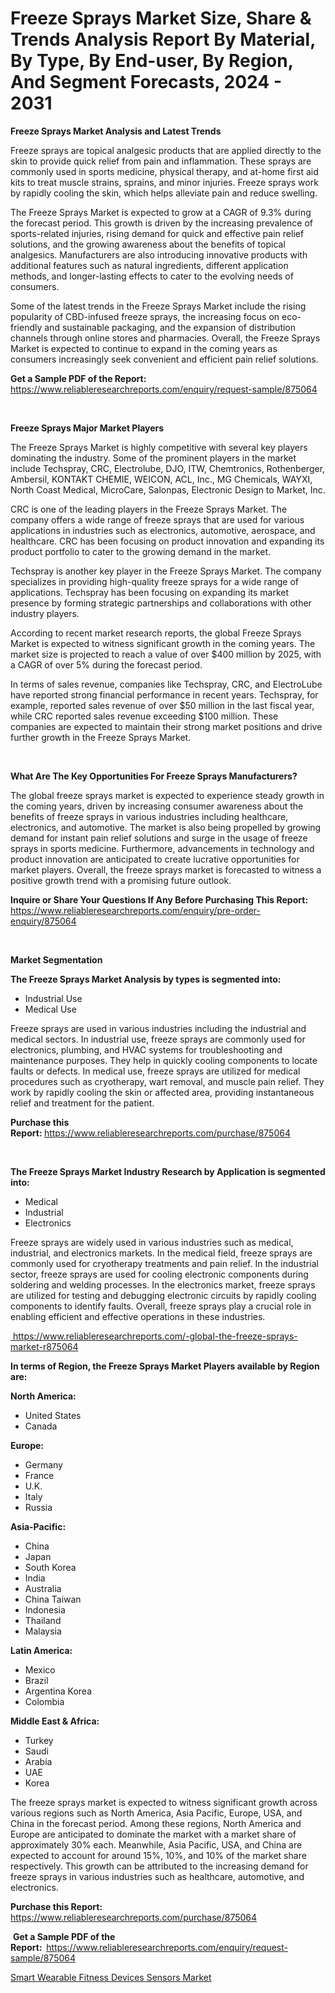 <p><h1>Freeze Sprays Market Size, Share & Trends Analysis Report By Material, By Type, By End-user, By Region, And Segment Forecasts, 2024 - 2031</h1></p><p><strong>Freeze Sprays Market Analysis and Latest Trends</strong></p>
<p><p>Freeze sprays are topical analgesic products that are applied directly to the skin to provide quick relief from pain and inflammation. These sprays are commonly used in sports medicine, physical therapy, and at-home first aid kits to treat muscle strains, sprains, and minor injuries. Freeze sprays work by rapidly cooling the skin, which helps alleviate pain and reduce swelling.</p><p>The Freeze Sprays Market is expected to grow at a CAGR of 9.3% during the forecast period. This growth is driven by the increasing prevalence of sports-related injuries, rising demand for quick and effective pain relief solutions, and the growing awareness about the benefits of topical analgesics. Manufacturers are also introducing innovative products with additional features such as natural ingredients, different application methods, and longer-lasting effects to cater to the evolving needs of consumers.</p><p>Some of the latest trends in the Freeze Sprays Market include the rising popularity of CBD-infused freeze sprays, the increasing focus on eco-friendly and sustainable packaging, and the expansion of distribution channels through online stores and pharmacies. Overall, the Freeze Sprays Market is expected to continue to expand in the coming years as consumers increasingly seek convenient and efficient pain relief solutions.</p></p>
<p><strong>Get a Sample PDF of the Report:&nbsp;</strong> <a href="https://www.reliableresearchreports.com/enquiry/request-sample/875064">https://www.reliableresearchreports.com/enquiry/request-sample/875064</a></p>
<p>&nbsp;</p>
<p><strong>Freeze Sprays Major Market Players</strong></p>
<p><p>The Freeze Sprays Market is highly competitive with several key players dominating the industry. Some of the prominent players in the market include Techspray, CRC, Electrolube, DJO, ITW, Chemtronics, Rothenberger, Ambersil, KONTAKT CHEMIE, WEICON, ACL, Inc., MG Chemicals, WAYXI, North Coast Medical, MicroCare, Salonpas, Electronic Design to Market, Inc.</p><p>CRC is one of the leading players in the Freeze Sprays Market. The company offers a wide range of freeze sprays that are used for various applications in industries such as electronics, automotive, aerospace, and healthcare. CRC has been focusing on product innovation and expanding its product portfolio to cater to the growing demand in the market.</p><p>Techspray is another key player in the Freeze Sprays Market. The company specializes in providing high-quality freeze sprays for a wide range of applications. Techspray has been focusing on expanding its market presence by forming strategic partnerships and collaborations with other industry players.</p><p>According to recent market research reports, the global Freeze Sprays Market is expected to witness significant growth in the coming years. The market size is projected to reach a value of over $400 million by 2025, with a CAGR of over 5% during the forecast period.</p><p>In terms of sales revenue, companies like Techspray, CRC, and ElectroLube have reported strong financial performance in recent years. Techspray, for example, reported sales revenue of over $50 million in the last fiscal year, while CRC reported sales revenue exceeding $100 million. These companies are expected to maintain their strong market positions and drive further growth in the Freeze Sprays Market.</p></p>
<p>&nbsp;</p>
<p><strong>What Are The Key Opportunities For Freeze Sprays Manufacturers?</strong></p>
<p><p>The global freeze sprays market is expected to experience steady growth in the coming years, driven by increasing consumer awareness about the benefits of freeze sprays in various industries including healthcare, electronics, and automotive. The market is also being propelled by growing demand for instant pain relief solutions and surge in the usage of freeze sprays in sports medicine. Furthermore, advancements in technology and product innovation are anticipated to create lucrative opportunities for market players. Overall, the freeze sprays market is forecasted to witness a positive growth trend with a promising future outlook.</p></p>
<p><strong>Inquire or Share Your Questions If Any Before Purchasing This Report:</strong> <a href="https://www.reliableresearchreports.com/enquiry/pre-order-enquiry/875064">https://www.reliableresearchreports.com/enquiry/pre-order-enquiry/875064</a></p>
<p>&nbsp;</p>
<p><strong>Market Segmentation</strong></p>
<p><strong>The Freeze Sprays Market Analysis by types is segmented into:</strong></p>
<p><ul><li>Industrial Use</li><li>Medical Use</li></ul></p>
<p><p>Freeze sprays are used in various industries including the industrial and medical sectors. In industrial use, freeze sprays are commonly used for electronics, plumbing, and HVAC systems for troubleshooting and maintenance purposes. They help in quickly cooling components to locate faults or defects. In medical use, freeze sprays are utilized for medical procedures such as cryotherapy, wart removal, and muscle pain relief. They work by rapidly cooling the skin or affected area, providing instantaneous relief and treatment for the patient.</p></p>
<p><strong>Purchase this Report:&nbsp;</strong><a href="https://www.reliableresearchreports.com/purchase/875064">https://www.reliableresearchreports.com/purchase/875064</a></p>
<p>&nbsp;</p>
<p><strong>The Freeze Sprays Market Industry Research by Application is segmented into:</strong></p>
<p><ul><li>Medical</li><li>Industrial</li><li>Electronics</li></ul></p>
<p><p>Freeze sprays are widely used in various industries such as medical, industrial, and electronics markets. In the medical field, freeze sprays are commonly used for cryotherapy treatments and pain relief. In the industrial sector, freeze sprays are used for cooling electronic components during soldering and welding processes. In the electronics market, freeze sprays are utilized for testing and debugging electronic circuits by rapidly cooling components to identify faults. Overall, freeze sprays play a crucial role in enabling efficient and effective operations in these industries.</p></p>
<p><a href="https://www.reliableresearchreports.com/-global-the-freeze-sprays-market-r875064">&nbsp;https://www.reliableresearchreports.com/-global-the-freeze-sprays-market-r875064</a></p>
<p><strong>In terms of Region, the Freeze Sprays Market Players available by Region are:</strong></p>
<p>
    <p> <strong> North America: </strong>
        <ul>
            <li>United States</li>
            <li>Canada</li>
        </ul>
        </p> 
    <p> <strong> Europe: </strong>
        <ul>
            <li>Germany</li>
            <li>France</li>
            <li>U.K.</li>
            <li>Italy</li>
            <li>Russia</li>
        </ul>
        </p> 
    <p> <strong> Asia-Pacific: </strong>
        <ul>
            <li>China</li>
            <li>Japan</li>
            <li>South Korea</li>
            <li>India</li>
            <li>Australia</li>
            <li>China Taiwan</li>
            <li>Indonesia</li>
            <li>Thailand</li>
            <li>Malaysia</li>
        </ul>
        </p> 
    <p> <strong> Latin America: </strong>
        <ul>
            <li>Mexico</li>
            <li>Brazil</li>
            <li>Argentina Korea</li>
            <li>Colombia</li>
        </ul>
        </p> 
    <p> <strong> Middle East & Africa: </strong>
        <ul>
            <li>Turkey</li>
            <li>Saudi</li>
            <li>Arabia</li>
            <li>UAE</li>
            <li>Korea</li>
        </ul>
    </p>
    </p>
<p><p>The freeze sprays market is expected to witness significant growth across various regions such as North America, Asia Pacific, Europe, USA, and China in the forecast period. Among these regions, North America and Europe are anticipated to dominate the market with a market share of approximately 30% each. Meanwhile, Asia Pacific, USA, and China are expected to account for around 15%, 10%, and 10% of the market share respectively. This growth can be attributed to the increasing demand for freeze sprays in various industries such as healthcare, automotive, and electronics.</p></p>
<p><strong>Purchase this Report: </strong><a href="https://www.reliableresearchreports.com/purchase/875064">https://www.reliableresearchreports.com/purchase/875064</a></p>
<p>&nbsp;<strong>Get a Sample PDF of the Report:&nbsp;&nbsp;</strong><a href="https://www.reliableresearchreports.com/enquiry/request-sample/875064">https://www.reliableresearchreports.com/enquiry/request-sample/875064</a></p>
<p><strong></strong></p>
<p><p><a href="https://github.com/HenrietteMills1/Market-Research-Report-List-2/blob/main/smart-wearable-fitness-devices-sensors-market.md">Smart Wearable Fitness Devices Sensors Market</a></p></p>